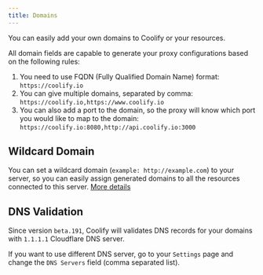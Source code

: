 ```yaml
---
title: Domains
---
```


You can easily add your own domains to Coolify or your resources.

All domain fields are capable to generate your proxy configurations based on the following rules:

1. You need to use FQDN (Fully Qualified Domain Name) format: `https://coolify.io`
2. You can give multiple domains, separated by comma: `https://coolify.io,https://www.coolify.io`
3. You can also add a port to the domain, so the proxy will know which port you would like to map to the domain: `https://coolify.io:8080,http://api.coolify.io:3000`

## Wildcard Domain

You can set a wildcard domain (`example: http://example.com`) to your server, so you can easily assign generated domains to all the resources connected to this server. [More details](/docs/knowledge-base/server/introduction#wildcard-domain)

## DNS Validation

Since version `beta.191`, Coolify will validates DNS records for your domains with `1.1.1.1` Cloudflare DNS server.

If you want to use different DNS server, go to your `Settings` page and change the `DNS Servers` field (comma separated list).
